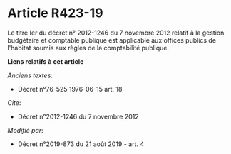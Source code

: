 # Article R423-19

Le titre Ier du décret n° 2012-1246 du 7 novembre 2012 relatif à la gestion budgétaire et comptable publique est applicable
aux offices publics de l'habitat soumis aux règles de la comptabilité publique.

**Liens relatifs à cet article**

_Anciens textes_:

  - Décret n°76-525 1976-06-15 art. 18

_Cite_:

  - Décret n°2012-1246 du 7 novembre 2012

_Modifié par_:

  - Décret n°2019-873 du 21 août 2019 - art. 4

